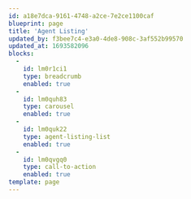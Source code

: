 ```yaml
---
id: a18e7dca-9161-4748-a2ce-7e2ce1100caf
blueprint: page
title: 'Agent Listing'
updated_by: f3bee7c4-e3a0-4de8-908c-3af552b99570
updated_at: 1693582096
blocks:
  -
    id: lm0r1ci1
    type: breadcrumb
    enabled: true
  -
    id: lm0quh83
    type: carousel
    enabled: true
  -
    id: lm0quk22
    type: agent-listing-list
    enabled: true
  -
    id: lm0qvgq0
    type: call-to-action
    enabled: true
template: page
---
```

